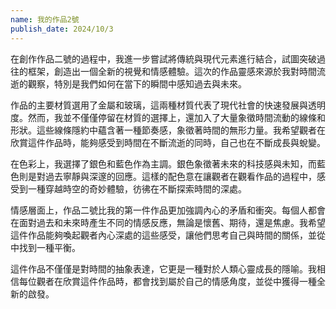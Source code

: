 ```yaml
---
name: 我的作品2號
publish_date: 2024/10/3
---
```


在創作作品二號的過程中，我進一步嘗試將傳統與現代元素進行結合，試圖突破過往的框架，創造出一個全新的視覺和情感體驗。這次的作品靈感來源於我對時間流逝的觀察，特別是我們如何在當下的瞬間中感知過去與未來。

作品的主要材質選用了金屬和玻璃，這兩種材質代表了現代社會的快速發展與透明度。然而，我並不僅僅停留在材質的選擇上，還加入了大量象徵時間流動的線條和形狀。這些線條隱約中蘊含著一種節奏感，象徵著時間的無形力量。我希望觀者在欣賞這件作品時，能夠感受到時間在不斷流逝的同時，自己也在不斷成長與蛻變。

在色彩上，我選擇了銀色和藍色作為主調。銀色象徵著未來的科技感與未知，而藍色則是對過去寧靜與深邃的回應。這樣的配色意在讓觀者在觀看作品的過程中，感受到一種穿越時空的奇妙體驗，彷彿在不斷探索時間的深處。

情感層面上，作品二號比我的第一件作品更加強調內心的矛盾和衝突。每個人都會在面對過去和未來時產生不同的情感反應，無論是懷舊、期待，還是焦慮。我希望這件作品能夠喚起觀者內心深處的這些感受，讓他們思考自己與時間的關係，並從中找到一種平衡。

這件作品不僅僅是對時間的抽象表達，它更是一種對於人類心靈成長的隱喻。我相信每位觀者在欣賞這件作品時，都會找到屬於自己的情感角度，並從中獲得一種全新的啟發。